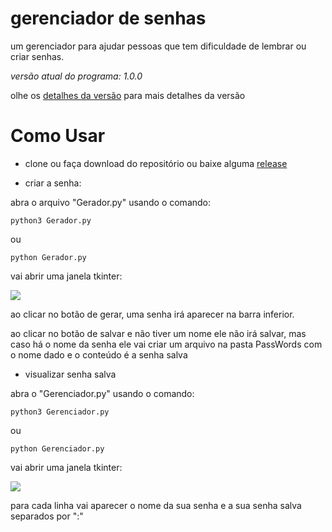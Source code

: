 # gerenciador de senhas
um gerenciador para ajudar pessoas que tem dificuldade de lembrar ou criar senhas.

*versão atual do programa: 1.0.0*

olhe os <a href="Version.md">detalhes da versão</a> para mais detalhes da versão

# Como Usar

* clone ou faça download do repositório ou baixe alguma <a href="https://github.com/Filipi565/gerenciador-de-senhas/releases">release</a>


* criar a senha:


abra o arquivo "Gerador.py" usando o comando:

```
python3 Gerador.py
```

ou

```
python Gerador.py
```

vai abrir uma janela tkinter:

<img src="https://img001.prntscr.com/file/img001/ZsVUPQshRwSLB-eXY3VxHw.png">

ao clicar no botão de gerar, uma senha irá aparecer na barra inferior.

ao clicar no botão de salvar e não tiver um nome ele não irá salvar, mas caso há o nome da senha ele vai criar um arquivo na pasta PassWords com o nome dado e o conteúdo é a senha salva


* visualizar senha salva


abra o "Gerenciador.py" usando o comando:

```
python3 Gerenciador.py
```

ou

```
python Gerenciador.py
```

vai abrir uma janela tkinter:

<img src="https://img001.prntscr.com/file/img001/Ywj-7MV4T0W_-2z1ENuMgA.png">

para cada linha vai aparecer o nome da sua senha e a sua senha salva separados por ":"
